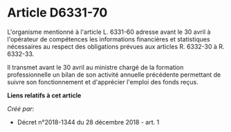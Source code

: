 # Article D6331-70

L'organisme mentionné à l'article L. 6331-60 adresse avant le 30 avril à l'opérateur de compétences les informations
financières et statistiques nécessaires au respect des obligations prévues aux articles R. 6332-30 à R. 6332-33.

Il transmet avant le 30 avril au ministre chargé de la formation professionnelle un bilan de son activité annuelle précédente
permettant de suivre son fonctionnement et d'apprécier l'emploi des fonds reçus.

**Liens relatifs à cet article**

_Créé par_:

  - Décret n°2018-1344 du 28 décembre 2018 - art. 1
